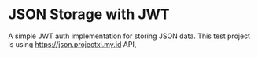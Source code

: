 # JSON Storage with JWT
A simple JWT auth implementation for storing JSON data.
This test project is using https://json.projectxi.my.id API, 
